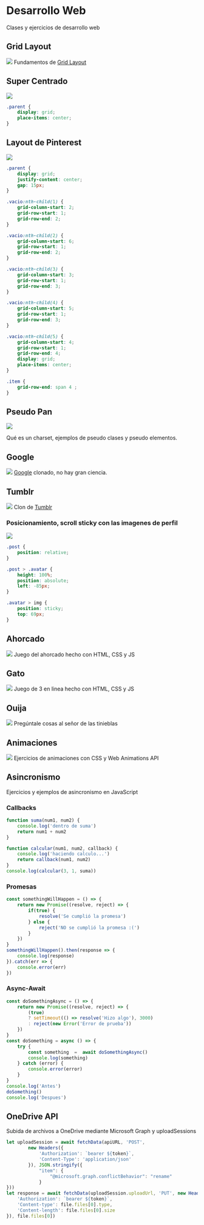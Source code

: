 # Desarrollo Web
Clases y ejercicios de desarrollo web

## Grid Layout
![](https://user-images.githubusercontent.com/20376969/89110760-9b1c1f00-d413-11ea-88c2-6bc0b702ac31.png)
Fundamentos de [Grid Layout](https://css-tricks.com/snippets/css/complete-guide-grid/)
## Super Centrado
![](https://user-images.githubusercontent.com/20376969/88968003-3c6c6f00-d274-11ea-96c5-6488a9d974de.png)
```css
.parent {
	display: grid;
	place-items: center;
}
```
## Layout de Pinterest
![](https://user-images.githubusercontent.com/20376969/89131723-a4b98b80-d4d4-11ea-8752-9b39050aca5a.png)
```css
.parent {
	display: grid;
	justify-content: center;
	gap: 15px;
}

.vacio:nth-child(1) {
    grid-column-start: 2;
    grid-row-start: 1;
    grid-row-end: 2;
}

.vacio:nth-child(2) {
    grid-column-start: 6;
    grid-row-start: 1;
    grid-row-end: 2;
}

.vacio:nth-child(3) {
    grid-column-start: 3;
    grid-row-start: 1;
    grid-row-end: 3;
}

.vacio:nth-child(4) {
    grid-column-start: 5;
    grid-row-start: 1;
    grid-row-end: 3;
}

.vacio:nth-child(5) {
    grid-column-start: 4;
    grid-row-start: 1;
    grid-row-end: 4;
    display: grid;
    place-items: center;
}

.item {
	grid-row-end: span 4 ;
}
```
## Pseudo Pan
![](https://user-images.githubusercontent.com/20376969/89131848-70929a80-d4d5-11ea-8177-3dc39adf71e6.png)

Qué es un charset, ejemplos de pseudo clases y pseudo elementos.

## Google
![](https://user-images.githubusercontent.com/20376969/89574968-9e881f80-d7f2-11ea-9c25-853beb549da0.png)
[Google](https://google.com) clonado, no hay gran ciencia.

## Tumblr
![](https://user-images.githubusercontent.com/20376969/90321677-6dee6700-df11-11ea-94e7-3c94afc91cc0.png)
Clon de [Tumblr](https://www.tumblr.com)
### Posicionamiento, scroll sticky con las imagenes de perfil
![](https://media.giphy.com/media/kZtSKarOyDP5GPggi3/giphy.gif)
```css
.post {
	position: relative;
}

.post > .avatar {
    height: 100%;
    position: absolute;
    left: -85px;
}

.avatar > img {
    position: sticky;
    top: 69px;
}
```
## Ahorcado
![](https://user-images.githubusercontent.com/20376969/114278420-6a09da80-99f5-11eb-9d24-c39eb63803dc.png)
Juego del ahorcado hecho con HTML, CSS y JS

## Gato
![](https://user-images.githubusercontent.com/20376969/114278499-bead5580-99f5-11eb-8ac5-30ece4a890dc.png)
Juego de 3 en linea hecho con HTML, CSS y JS

## Ouija
![](https://user-images.githubusercontent.com/20376969/114278542-f3211180-99f5-11eb-96c6-2ad03b3a9844.png)
Pregúntale cosas al señor de las tinieblas

## Animaciones
![](https://user-images.githubusercontent.com/20376969/114278762-dfc27600-99f6-11eb-8bb4-6309bace903e.gif)
Ejercicios de animaciones con CSS y Web Animations API

## Asincronismo
Ejercicios y ejemplos de asincronismo en JavaScript
### Callbacks
```js
function suma(num1, num2) {
    console.log('dentro de suma')
    return num1 + num2
}

function calcular(num1, num2, callback) {
    console.log('haciendo calculo...')
    return callback(num1, num2)
}
console.log(calcular(3, 1, suma))
```
### Promesas
```js
const somethingWillHappen = () => {
    return new Promise((resolve, reject) => {
        if(true) {
            resolve('Se cumplió la promesa')
        } else {
            reject('NO se cumplió la promesa :(')
        }
    })
}
somethingWillHappen().then(response => {
    console.log(response)
}).catch(err => {
    console.error(err)
})
```
### Async-Await
```js
const doSomethingAsync = () => {
    return new Promise((resolve, reject) => {
        (true)
        ? setTimeout(() => resolve('Hizo algo'), 3000)
        : reject(new Error('Error de prueba'))
    })
}
const doSomething = async () => {
    try {
        const something  =  await doSomethingAsync()
        console.log(something)
    } catch (error) {
        console.error(error)
    }
}
console.log('Antes')
doSomething()
console.log('Despues')
```
## OneDrive API
Subida de archivos a OneDrive mediante Microsoft Graph y uploadSessions
```js
let uploadSession = await fetchData(apiURL, 'POST', 
        new Headers({
            'Authorization': `bearer ${token}`,
            'Content-Type': 'application/json'
        }), JSON.stringify({
            "item": {
                "@microsoft.graph.conflictBehavior": "rename"
            }
}))
let response = await fetchData(uploadSession.uploadUrl, 'PUT', new Headers({
    'Authorization': `bearer ${token}`,
    'Content-type': file.files[0].type,
    'Content-length': file.files[0].size 
}), file.files[0])
```